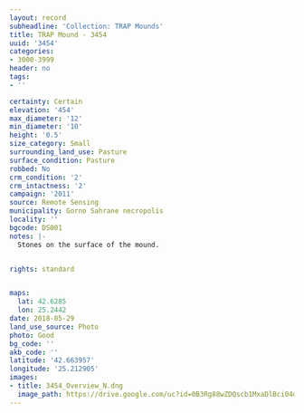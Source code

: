 ```yaml
---
layout: record
subheadline: 'Collection: TRAP Mounds'
title: TRAP Mound - 3454
uuid: '3454'
categories:
- 3000-3999
header: no
tags:
- ''

certainty: Certain
elevation: '454'
max_diameter: '12'
min_diameter: '10'
height: '0.5'
size_category: Small
surrounding_land_use: Pasture
surface_condition: Pasture
robbed: No
crm_condition: '2'
crm_intactness: '2'
campaign: '2011'
source: Remote Sensing
municipality: Gorno Sahrane necropolis
locality: ''
bgcode: DS001
notes: |-
  Stones on the surface of the mound.


rights: standard


maps:
  lat: 42.6285
  lon: 25.2442
date: 2018-05-29
land_use_source: Photo
photo: Good
bg_code: ''
akb_code: ''
latitude: '42.663957'
longitude: '25.212905'
images:
- title: 3454_Overview_N.dng
  image_path: https://drive.google.com/uc?id=0B3Rg88wZDQscb1MxaDlBci04dUk
---
```

